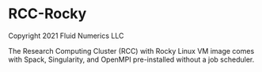 # RCC-Rocky 
Copyright 2021 Fluid Numerics LLC

The Research Computing Cluster (RCC) with Rocky Linux VM image comes with Spack, Singularity, and OpenMPI pre-installed without a job scheduler.
